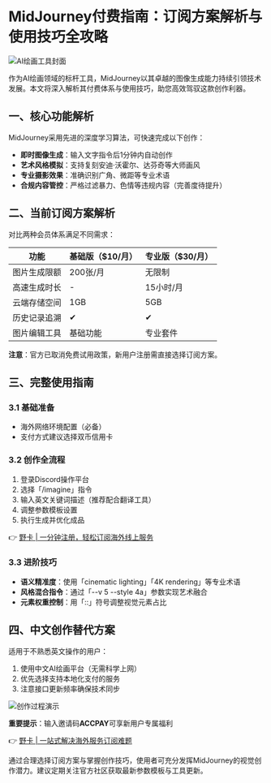 # MidJourney付费指南：订阅方案解析与使用技巧全攻略

![AI绘画工具封面](https://bbtdd.com/wp-content/uploads/img/94703734.webp)

作为AI绘画领域的标杆工具，MidJourney以其卓越的图像生成能力持续引领技术发展。本文将深入解析其付费体系与使用技巧，助您高效驾驭这款创作利器。

## 一、核心功能解析
MidJourney采用先进的深度学习算法，可快速完成以下创作：
- **即时图像生成**：输入文字指令后1分钟内自动创作
- **艺术风格模拟**：支持复刻安迪·沃霍尔、达芬奇等大师画风
- **专业摄影效果**：准确识别广角、微距等专业术语
- **合规内容管控**：严格过滤暴力、色情等违规内容（完善度待提升）

## 二、当前订阅方案解析
对比两种会员体系满足不同需求：

| 功能                 | 基础版（$10/月） | 专业版（$30/月） |
|----------------------|-----------------|-----------------|
| 图片生成限额         | 200张/月        | 无限制          |
| 高速生成时长         | -               | 15小时/月       |
| 云端存储空间         | 1GB             | 5GB             |
| 历史记录追溯         | ✔               | ✔               |
| 图片编辑工具         | 基础功能        | 专业套件        |

**注意**：官方已取消免费试用政策，新用户注册需直接选择订阅方案。

## 三、完整使用指南

### 3.1 基础准备
- 海外网络环境配置（必备）
- 支付方式建议选择双币信用卡

### 3.2 创作全流程
1. 登录Discord操作平台
2. 选择「/imagine」指令
3. 输入英文关键词描述（推荐配合翻译工具）
4. 调整参数模板设置
5. 执行生成并优化成品

👉 [野卡 | 一分钟注册，轻松订阅海外线上服务](https://bbtdd.com/yeka)

### 3.3 进阶技巧
- **语义精准度**：使用「cinematic lighting」「4K rendering」等专业术语
- **风格混合指令**：通过「--v 5 --style 4a」参数实现艺术融合
- **元素权重控制**：用「::」符号调整视觉元素占比

## 四、中文创作替代方案
适用于不熟悉英文操作的用户：
1. 使用中文AI绘画平台（无需科学上网）
2. 优先选择支持本地化支付的服务
3. 注意接口更新频率确保技术同步

![创作过程演示](https://bbtdd.com/wp-content/uploads/img/2539127705.webp)

**重要提示**：输入邀请码**ACCPAY**可享新用户专属福利

👉 [野卡 | 一站式解决海外服务订阅难题](https://bbtdd.com/yeka)

通过合理选择订阅方案与掌握创作技巧，使用者可充分发挥MidJourney的视觉创作潜力。建议定期关注官方社区获取最新参数模板与工具更新。